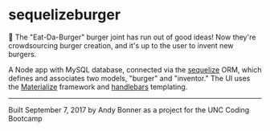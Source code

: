 # sequelizeburger

:hamburger: The "Eat-Da-Burger" burger joint has run out of good ideas! Now they're crowdsourcing burger creation, and it's up to the user to invent new burgers.

A Node app with MySQL database, connected via the [sequelize](http://docs.sequelizejs.com/) ORM, which defines and associates two models, "burger" and "inventor." The UI uses the [Materialize](http://materializecss.com/) framework and [handlebars](http://handlebarsjs.com/) templating.

---
Built September 7, 2017 by Andy Bonner as a project for the UNC Coding Bootcamp

